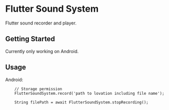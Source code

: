 # Flutter Sound System

Flutter sound recorder and player.

## Getting Started

Currently only working on Android.

## Usage

Android:
```
    // Storage permission
    FlutterSoundSystem.record('path to lovation including file name');

    String filePath = await FlutterSoundSystem.stopRecording();
```